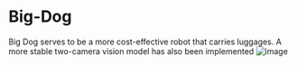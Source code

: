 # Big-Dog
Big Dog serves to be a more cost-effective robot that carries luggages. A more stable two-camera vision model has also been implemented
![image](https://github.com/yeonholee50/Big-Dog/assets/82836242/e47ecee2-376b-4b13-ac14-34f2359e11db)

